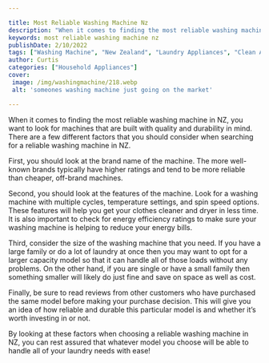 ```yaml
---

title: Most Reliable Washing Machine Nz
description: "When it comes to finding the most reliable washing machine in NZ, you want to look for machines that are built with quality and du...get more info"
keywords: most reliable washing machine nz
publishDate: 2/10/2022
tags: ["Washing Machine", "New Zealand", "Laundry Appliances", "Clean Appliance", "Appliance Guide", "Appliance Reviews"]
author: Curtis
categories: ["Household Appliances"]
cover: 
 image: /img/washingmachine/218.webp
 alt: 'someones washing machine just going on the market'

---
```


When it comes to finding the most reliable washing machine in NZ, you want to look for machines that are built with quality and durability in mind. There are a few different factors that you should consider when searching for a reliable washing machine in NZ. 

First, you should look at the brand name of the machine. The more well-known brands typically have higher ratings and tend to be more reliable than cheaper, off-brand machines. 

Second, you should look at the features of the machine. Look for a washing machine with multiple cycles, temperature settings, and spin speed options. These features will help you get your clothes cleaner and dryer in less time. It is also important to check for energy efficiency ratings to make sure your washing machine is helping to reduce your energy bills. 

Third, consider the size of the washing machine that you need. If you have a large family or do a lot of laundry at once then you may want to opt for a larger capacity model so that it can handle all of those loads without any problems. On the other hand, if you are single or have a small family then something smaller will likely do just fine and save on space as well as cost. 

Finally, be sure to read reviews from other customers who have purchased the same model before making your purchase decision. This will give you an idea of how reliable and durable this particular model is and whether it’s worth investing in or not. 

By looking at these factors when choosing a reliable washing machine in NZ, you can rest assured that whatever model you choose will be able to handle all of your laundry needs with ease!
